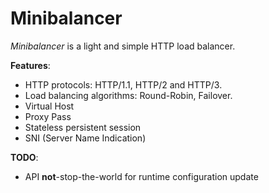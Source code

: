 # Minibalancer
*Minibalancer* is a light and simple HTTP load balancer.

**Features**:
- HTTP protocols:  HTTP/1.1, HTTP/2 and HTTP/3.
- Load balancing algorithms: Round-Robin, Failover.
- Virtual Host
- Proxy Pass
- Stateless persistent session
- SNI (Server Name Indication)

**TODO**:
- API **not**-stop-the-world for runtime configuration update


    

